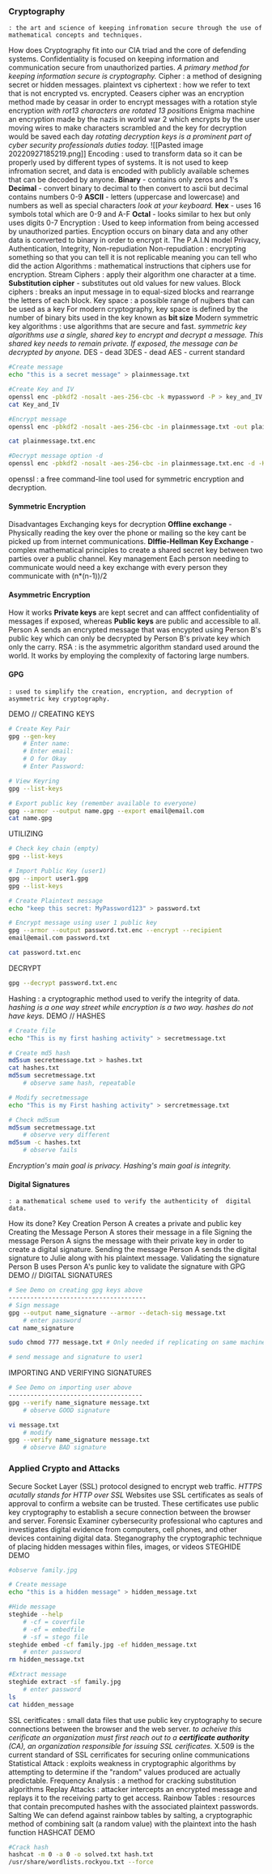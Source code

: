 ### Cryptography
	: the art and science of keeping infromation secure through the use of mathematical concepts and techniques.
How does Cryptography fit into our CIA triad and the core of defending systems.
	Confidentiality is focused on keeping information and communication secure from unauthorized parties.
		_A primary method for keeping information secure is cryptography._
Cipher
	: a method of designing secret or hidden messages.
plaintext vs ciphertext
	: how we refer to text that is not encrypted vs. encrypted.
Ceasers cipher
	was an encryption method made by ceasar in order to encrypt messages with a rotation style encryption
		_with rot13 characters are rotated 13 positions_
Enigma machine
	an encryption made by the nazis in world war 2 which encrypts by the user moving wires to make characters scrambled and the key for decryption would be saved each day
		_rotating decryption keys is a prominent part of cyber security professionals duties today._
![[Pasted image 20220927185219.png]]
Encoding
	: used to transform data so it can be properly used by different types of systems. It is not used to keep infromation secret, and data is encoded with publicly available schemes that can be decoded by anyone.
		**Binary** - contains only zeros and 1's
		**Decimal** - convert binary to decimal to then convert to ascii but decimal contains numbers 0-9
		**ASCII** - letters (uppercase and lowercase) and numbers as well as special characters _look at your keyboard._
		**Hex** - uses 16 symbols total which are 0-9 and A-F
		**Octal** - looks similar to hex but only uses digits 0-7
Encryption
	: Used to keep information from being accessed by unauthorized parties. Encyption occurs on binary data and any other data is converted to binary in order to encrypt it.
The P.A.I.N model
	Privacy, Authentication, Integrity, Non-repudiation
		Non-repudiation : encrypting something so that you can tell it is not replicable meaning you can tell who did the action
Algorithms
	: mathematical instructions that ciphers use for encryption.
Stream Ciphers
	: apply their algorithm one character at a time.
		**Substitution cipher** - substitutes out old values for new values.
Block ciphers
	: breaks an input message in to equal-sized blocks and rearrange the letters of each block.
Key space
	: a possible range of nujbers that can be used as a key
		For modern cryptography, key space is defined by the number of binary bits used in the key known as **bit size**
Modern symmetric key algorithms
	: use algorithms that are secure and fast.
		_symmetric key algorithms use a single, shared key to encrypt and decrypt a message. This shared key needs to remain private. If exposed, the message can be decrypted by anyone._
	DES - dead
	3DES - dead
	AES - current standard
```bash
#Create message
echo "this is a secret message" > plainmessage.txt

#Create Key and IV
openssl enc -pbkdf2 -nosalt -aes-256-cbc -k mypassword -P > key_and_IV
cat Key_and_IV

#Encrypt message
openssl enc -pbkdf2 -nosalt -aes-256-cbc -in plainmessage.txt -out plainmessage.txt.enc -base64 -K <key> -iv <IV>

cat plainmessage.txt.enc

#Decrypt message option -d
openssl enc -pbkdf2 -nosalt -aes-256-cbc -in plainmessage.txt.enc -d -K <KEY> -iv <IV>
```
openssl
	: a free command-line tool used for symmetric encryption and decryption.

#### Symmetric Encryption
Disadvantages
	Exchanging keys for decryption
		**Offline exchange** - Physically reading the key over the phone or mailing so the key cant be picked up from internet communications.
		**DIffie-Hellman Key Exchange** - complex mathematical principles to create a shared secret key between two parties over a public channel.
	Key management
		Each person needing to communicate would need a key exchange with every person they communicate with (n*(n-1))/2
#### Asymmetric Encryption
How it works
	**Private keys** are kept secret and can afffect confidentiality of messages if exposed, whereas **Public keys** are public and accessible to all.
		Person A sends an encrypted message that was encypted using Person B's public key which can only be decrypted by Person B's private key which only the carry.
RSA
	: is the asymmetric algorithm standard used around the world. It works by employing the complexity of factoring large numbers.
#### GPG
	: used to simplify the creation, encryption, and decryption of asymmetric key cryptography.
DEMO // CREATING KEYS
```bash
# Create Key Pair
gpg --gen-key
	# Enter name:
	# Enter email:
	# O for Okay
	# Enter Password:

# View Keyring
gpg --list-keys

# Export public key (remember available to everyone)
gpg --armor --output name.gpg --export email@email.com
cat name.gpg
```
UTILIZING
```bash
# Check key chain (empty)
gpg --list-keys

# Import Public Key (user1)
gpg --import user1.gpg
gpg --list-keys

# Create Plaintext message
echo "keep this secret: MyPassword123" > password.txt

# Encrypt message using user 1 public key
gpg --armor --output password.txt.enc --encrypt --recipient
email@email.com password.txt

cat password.txt.enc
```
DECRYPT
```bash
gpg --decrypt password.txt.enc
```
Hashing
	: a cryptographic method used to verify the integrity of data.
		_hashing is a one way street while encryption is a two way. hashes do not have keys._
DEMO // HASHES
```bash
# Create file
echo "This is my first hashing activity" > secretmessage.txt

# Create md5 hash
md5sum secretmessage.txt > hashes.txt
cat hashes.txt
md5sum secretmessage.txt
	# observe same hash, repeatable

# Modify secretmessage
echo "This is my First hashing activity" > sercretmessage.txt

# Check md5sum
md5sum secretmessage.txt
	# observe very different
md5sum -c hashes.txt
	# observe fails
```
_Encryption's main goal is privacy. Hashing's main goal is integrity._
#### Digital Signatures
	: a mathematical scheme used to verify the authenticity of  digital data.
How its done?
	Key Creation
		Person A creates a private and public key
	Creating the Message
		Person A stores their message in a file
	Signing the message
		Person A signs the message with their private key in order to create a digital signature.
	Sending the message
		Person A sends the digital signature to Julie along with his plaintext message.
	Validating the signature
		Person B uses Person  A's punlic key to validate the signature with GPG
DEMO // DIGITAL SIGNATURES
```bash
# See Demo on creating gpg keys above
--------------------------------------
# Sign message
gpg --output name_signature --armor --detach-sig message.txt
	# enter password
cat name_signature

sudo chmod 777 message.txt # Only needed if replicating on same machine ex: sysamdin and instructor in bootcamp VM

# send message and signature to user1
```
IMPORTING AND VERIFYING SIGNATURES
```bash
# See Demo on importing user above
-------------------------------------
gpg --verify name_signature message.txt
	# observe GOOD signature

vi message.txt
	# modify
gpg --verify name_signature message.txt
	# observe BAD signature
```

### Applied Crypto and Attacks
Secure Socket Layer (SSL)
	protocol designed to encrypt web traffic.
		_HTTPS acutally stands for HTTP over SSL_
	Websites use SSL certificates as seals of approval to confirm a website can be trusted.
		These certificates use public key cryptography to establish a secure connection between the browser and server.
Forensic Examiner
	cybersecurity professional who captures and investigates digital evidence from computers, cell phones, and other devices containing digital data.
Steganography
	the cryptographic technique of placing hidden messages within files, images, or videos
STEGHIDE DEMO
```bash
#observe family.jpg

# Create message
echo "this is a hidden message" > hidden_message.txt

#Hide message
steghide --help
	# -cf = coverfile
	# -ef = embedfile
	# -sf = stego file
steghide embed -cf family.jpg -ef hidden_message.txt
	# enter password
rm hidden_message.txt

#Extract message
steghide extract -sf family.jpg
	# enter password
ls
cat hidden_message
```
SSL ceritficates
	: small data files that use public key cryptography to secure connections between the browser and the web server.
		_to acheive this cerificate an organization must first reach out to a **certificate authority** (CA), an organization responsible for issuing SSL cerificates._
			X.509 is the current standard of SSL cerrificates for securing online communications
Statistical Attack
	: exploits weakness in cryptographic algorithms by attempting to determine if the "random" values produced are actually predictable.
Frequency Analysis
	: a method for cracking substitution algorithms
Replay Attacks
 	: attacker intercepts an encrypted message and replays it to the receiving party to get access.
Rainbow Tables
	: resources that contain precomputed hashes with the associated plaintext passwords.
Salting
	We can defend against rainbow tables by salting, a cryptographic method of combining salt (a random value) with the plaintext into the hash function
HASHCAT DEMO
```bash
#Crack hash
hashcat -m 0 -a 0 -o solved.txt hash.txt
/usr/share/wordlists.rockyou.txt --force
```
